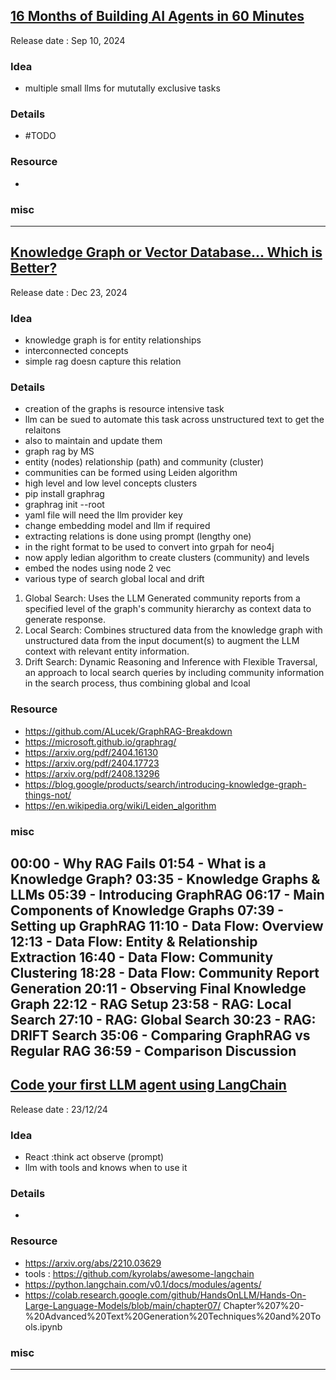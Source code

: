 ## [16 Months of Building AI Agents in 60 Minutes](https://youtu.be/AWQ6DaCy46U)
Release date : Sep 10, 2024
### Idea
- multiple small llms for mututally exclusive tasks

### Details
- #TODO

### Resource
- 

### misc
 
---

## [Knowledge Graph or Vector Database… Which is Better?](https://youtu.be/6vG_amAshTk)
Release date :  Dec 23, 2024 
### Idea
- knowledge graph  is for entity relationships
- interconnected concepts
- simple rag doesn capture this relation

### Details
- creation of the graphs is resource intensive task
- llm can be sued to automate this task across unstructured text to get the relaitons
- also to maintain and update them
- graph rag by MS
- entity (nodes) relationship (path) and community (cluster)
- communities can be formed using  Leiden algorithm
- high level and low level concepts clusters
- pip install graphrag
- graphrag init --root <FOLDER>
- yaml file will need the llm provider key
- change embedding model and llm if required
- extracting relations is done using prompt (lengthy one)
- in the right format to be used to convert into grpah for neo4j
- now apply ledian algorithm to create clusters (community) and levels
- embed the nodes using node 2 vec
- various type of search global local and drift
1. Global Search: Uses the LLM Generated community reports from a specified level of the graph's community hierarchy as context data to generate response.
2. Local Search: Combines structured data from the knowledge graph with unstructured data from the input document(s) to augment the LLM context with relevant entity information.
3. Drift Search: Dynamic Reasoning and Inference with Flexible Traversal, an approach to local search queries by including community information in the search process, thus combining global and lcoal


### Resource
- https://github.com/ALucek/GraphRAG-Breakdown
- https://microsoft.github.io/graphrag/
- https://arxiv.org/pdf/2404.16130
- https://arxiv.org/pdf/2404.17723
- https://arxiv.org/pdf/2408.13296
- https://blog.google/products/search/introducing-knowledge-graph-things-not/
- https://en.wikipedia.org/wiki/Leiden_algorithm

### misc
 00:00 - Why RAG Fails
01:54 - What is a Knowledge Graph?
03:35 - Knowledge Graphs & LLMs
05:39 - Introducing GraphRAG
06:17 - Main Components of Knowledge Graphs
07:39 - Setting up GraphRAG
11:10 - Data Flow: Overview
12:13 - Data Flow: Entity & Relationship Extraction
16:40 - Data Flow: Community Clustering
18:28 - Data Flow: Community Report Generation
20:11 - Observing Final Knowledge Graph
22:12 - RAG Setup
23:58 - RAG: Local Search
27:10 - RAG: Global Search
30:23 - RAG: DRIFT Search
35:06 - Comparing GraphRAG vs Regular RAG
36:59 - Comparison Discussion
---

## [Code your first LLM agent using LangChain](https://youtu.be/zhWzBKniiu8)
Release date : 23/12/24
### Idea
- React  :think act observe (prompt)
- llm with tools and knows when to use it

### Details
- 

### Resource
- https://arxiv.org/abs/2210.03629
- tools : https://github.com/kyrolabs/awesome-langchain
- https://python.langchain.com/v0.1/docs/modules/agents/
- https://colab.research.google.com/github/HandsOnLLM/Hands-On-Large-Language-Models/blob/main/chapter07/ Chapter%207%20-%20Advanced%20Text%20Generation%20Techniques%20and%20Tools.ipynb

### misc
 
---


